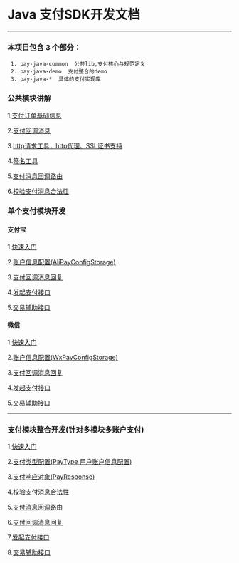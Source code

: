 
# Java 支付SDK开发文档
---
### 本项目包含 3 个部分：

     1. pay-java-common  公共lib,支付核心与规范定义
     2. pay-java-demo  支付整合的demo
     3. pay-java-*  具体的支付实现库



### 公共模块讲解

   1.[支付订单基础信息](公共模块_支付订单基础信息?parent=公共模块)

   2.[支付回调消息](支付回调通知消息?parent=公共模块)

   3.[http请求工具，http代理、SSL证书支持](http请求工具，http代理、SSL证书支持?parent=公共模块)

   4.[签名工具](签名工具?parent=公共模块)

   5.[支付消息回调路由](支付消息回调路由<针对多账户使用或者特殊业务使用>?parent=公共模块)

   6.[校验支付消息合法性](校验支付消息合法性?parent=公共模块)


### 单个支付模块开发

#### 支付宝

   1.[快速入门](支付宝_快速入门?parent=支付宝)

   2.[账户信息配置(AliPayConfigStorage)](AliPayConfigStorage?parent=支付宝)

   3.[支付回调消息回复](支付宝_支付回调消息回复?parent=支付宝)

   4.[发起支付接口](支付宝_发起支付接口?parent=支付宝)

   5.[交易辅助接口](支付宝_交易辅助接口?parent=支付宝)


#### 微信

   1.[快速入门](微信_快速入门?parent=微信)

   2.[账户信息配置(WxPayConfigStorage)](WxPayConfigStorage?parent=微信)

   3.[支付回调消息回复](微信_支付回调消息回复?parent=微信)

   4.[发起支付接口](微信_发起支付接口?parent=微信)

   5.[交易辅助接口](微信_交易辅助接口?parent=微信)


---

    

### 支付模块整合开发(针对多模块多账户支付)

   1.[快速入门]()

   2.[支付类型配置(PayType 用户账户信息配置)]()

   3.[支付响应对象(PayResponse)]()

   4.[校验支付消息合法性]()

   5.[支付消息回调路由]()

   6.[支付回调消息回复]()

   7.[发起支付接口]()

   8.[交易辅助接口]()


<br/>


<br/>


